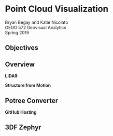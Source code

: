 # Point Cloud Visualization
Bryan Begay and Katie Nicolato<br/> 
GEOG 572 Geovisual Analytics<br/>
Spring 2019<br/>

## Objectives<br/>

## Overview<br/>

**LiDAR**<br/>

**Structure from Motion**<br/>

## Potree Converter<br/>

**GitHub Hosting**<br/>

## 3DF Zephyr <br/>

